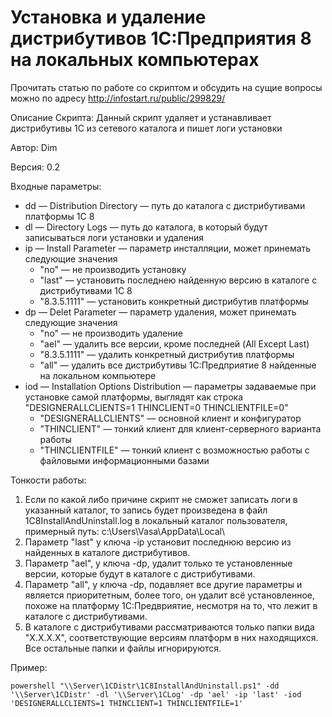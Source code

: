 ﻿# Установка и удаление дистрибутивов 1С:Предприятия 8 на локальных компьютерах
Прочитать статью по работе со скриптом и обсудить на сущие вопросы можно по адресу http://infostart.ru/public/299829/

Описание Скрипта: Данный скрипт удаляет и устанавливает дистрибутивы 1С из сетевого каталога и пишет логи установки

Автор: Dim

Версия: 0.2

Входные параметры:

* dd &mdash; Distribution Directory &mdash; путь до каталога с дистрибутивами платформы 1С 8
* dl &mdash; Directory Logs &mdash; путь до каталога, в который будут записываться логи установки и удаления
* ip &mdash; Install Parameter &mdash; параметр инсталляции, может принемать следующие значения
  * "no" &mdash; не производить установку 
  * "last" &mdash; установить последнею найденную версию в каталоге с дистрибутивами 1С 8
  * "8.3.5.1111" &mdash; установить конкретный дистрибутив платформы
* dp &mdash; Delet Parameter &mdash; параметр удаления, может принемать следующие значения
  * "no" &mdash; не производить удаление 
  * "ael" &mdash; удалить все версии, кроме последней (All Except Last)
  * "8.3.5.1111" &mdash; удалить конкретный дистрибутив платформы
  * "all" &mdash; удалить все дистрибутивы 1С:Предприятие 8 найденные на локальном компьютере
* iod &mdash; Installation Options Distribution &mdash; параметры задаваемые при установке самой платформы, выглядят как строка "DESIGNERALLCLIENTS=1 THINCLIENT=0 THINCLIENTFILE=0"
  * "DESIGNERALLCLIENTS" &mdash; основной клиент и конфигуратор
  * "THINCLIENT" &mdash; тонкий клиент для клиент-серверного варианта работы
  * "THINCLIENTFILE" &mdash; тонкий клиент с возможностью работы с файловыми информационными базами
		
Тонкости работы:

1. Если по какой либо причине скрипт не сможет записать логи в указанный каталог, то запись будет произведена в файл 1C8InstallAndUninstall.log в локальный каталог пользователя, примерный путь: c:\Users\Vasa\AppData\Local\
2. Параметр "last" у ключа -ip установит последнюю версию из найденных в каталоге дистрибутивов.
3. Параметр "ael", у ключа -dp, удалит только те установленные версии, которые будут в каталоге с дистрибутивами.
4. Параметр "all", у ключа -dp, подавляет все другие параметры и является приоритетным, более того, он удалит всё установленное, похоже на платформу 1С:Предвриятие, несмотря на то, что лежит в каталоге с дистрибутивами.
5. В каталоге с дистрибутивами рассматриваются только папки вида "Х.Х.Х.Х", соответствующие версиям платформ в них находящихся. Все остальные папки и файлы игнорируются.

Пример:

`powershell "\\Server\1CDistr\1C8InstallAndUninstall.ps1" -dd '\\Server\1CDistr' -dl '\\Server\1CLog' -dp 'ael' -ip 'last' -iod 'DESIGNERALLCLIENTS=1 THINCLIENT=1 THINCLIENTFILE=1'`